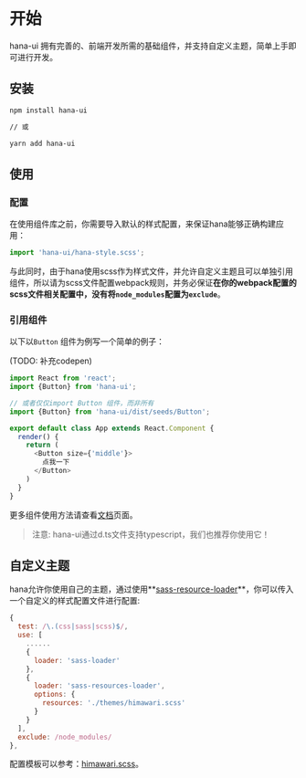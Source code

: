 # 开始

hana-ui 拥有完善的、前端开发所需的基础组件，并支持自定义主题，简单上手即可进行开发。

## 安装

```bash
npm install hana-ui

// 或

yarn add hana-ui
```

## 使用

### 配置

在使用组件库之前，你需要导入默认的样式配置，来保证hana能够正确构建应用：  

```js
import 'hana-ui/hana-style.scss';
```

与此同时，由于hana使用scss作为样式文件，并允许自定义主题且可以单独引用组件，所以请为scss文件配置webpack规则，并务必保证**在你的webpack配置的scss文件相关配置中，没有将`node_modules`配置为`exclude`**。

### 引用组件

以下以`Button` 组件为例写一个简单的例子：

(TODO: 补充codepen)

```javascript
import React from 'react';
import {Button} from 'hana-ui';

// 或者仅仅import Button 组件，而非所有
import {Button} from 'hana-ui/dist/seeds/Button';

export default class App extends React.Component {
  render() {
    return (
      <Button size={'middle'}>
        点我一下
      </Button>    
    )
  }
}
```

更多组件使用方法请查看[文档]('/cn/document')页面。

>注意: hana-ui通过d.ts文件支持typescript，我们也推荐你使用它！

## 自定义主题

hana允许你使用自己的主题，通过使用**[sass-resource-loader](https://github.com/shakacode/sass-resources-loader)**，你可以传入一个自定义的样式配置文件进行配置:  

```js
{
  test: /\.(css|sass|scss)$/,
  use: [
    ......
    {
      loader: 'sass-loader'
    },
    {
      loader: 'sass-resources-loader',
      options: {
        resources: './themes/himawari.scss'
      }
    }
  ],
  exclude: /node_modules/
},
```

配置模板可以参考：[himawari.scss](https://github.com/hana-group/hana-ui/blob/master/themes/himawari.scss)。
